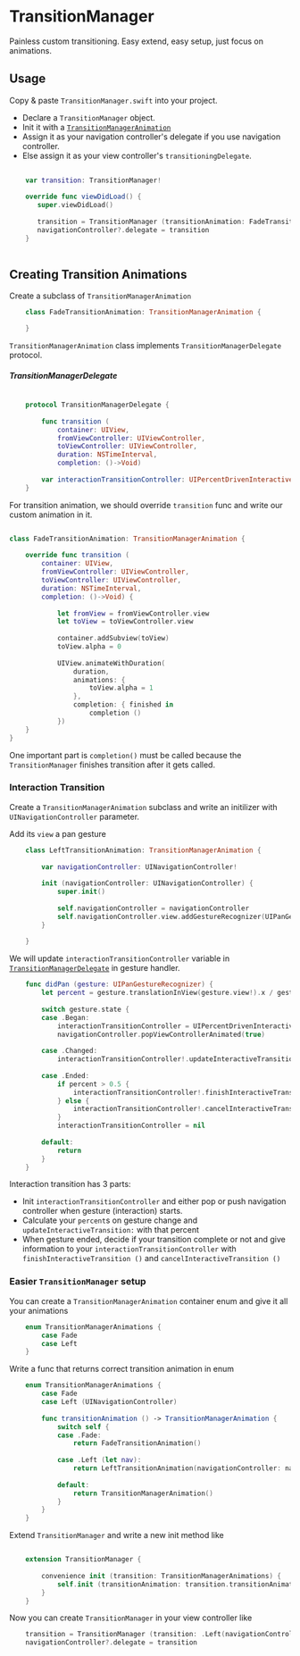 TransitionManager
=================

Painless custom transitioning. Easy extend, easy setup, just focus on animations.


Usage 
-----

Copy & paste `TransitionManager.swift` into your project.

-  Declare a `TransitionManager` object.  
-  Init it with a [`TransitionManagerAnimation`](#Create)  
-  Assign it as your navigation controller's delegate if you use navigation controller.  
  -  Else assign it as your view controller's `transitioningDelegate`.  

``` swift
	
	var transition: TransitionManager!
	    
	override func viewDidLoad() {
	   super.viewDidLoad()
	   
	   transition = TransitionManager (transitionAnimation: FadeTransitionAnimation())
	   navigationController?.delegate = transition
	}
	
```


Creating Transition Animations <a id="Create"></a>
-----


Create a subclass of `TransitionManagerAnimation` 

``` swift
	class FadeTransitionAnimation: TransitionManagerAnimation {

	}
```

`TransitionManagerAnimation` class implements `TransitionManagerDelegate` protocol.

##### TransitionManagerDelegate <a id="Delegate"></a>

``` swift

	protocol TransitionManagerDelegate {
	        
	    func transition (
	        container: UIView,
	        fromViewController: UIViewController,
	        toViewController: UIViewController,
	        duration: NSTimeInterval,
	        completion: ()->Void)
	        
	    var interactionTransitionController: UIPercentDrivenInteractiveTransition? { get set }
	}

```

For transition animation, we should override `transition` func and write our custom animation in it.

``` swift

class FadeTransitionAnimation: TransitionManagerAnimation {
    
    override func transition (
        container: UIView,
        fromViewController: UIViewController,
        toViewController: UIViewController,
        duration: NSTimeInterval,
        completion: ()->Void) {
            
            let fromView = fromViewController.view
            let toView = toViewController.view
            
            container.addSubview(toView)
            toView.alpha = 0
            
            UIView.animateWithDuration(
                duration,
                animations: {
                    toView.alpha = 1
                },
                completion: { finished in
                    completion ()
            })
    }
}

```

One important part is `completion()` must be called because the `TransitionManager` finishes transition after it gets called.


### Interaction Transition

Create a `TransitionManagerAnimation` subclass and write an initilizer with `UINavigationController` parameter.

Add its `view` a pan gesture

``` swift
	class LeftTransitionAnimation: TransitionManagerAnimation {
	    
	    var navigationController: UINavigationController!
	    
	    init (navigationController: UINavigationController) {
	        super.init()
	        
	        self.navigationController = navigationController
	        self.navigationController.view.addGestureRecognizer(UIPanGestureRecognizer (target: self, action: Selector("didPan:")))
	    }
	    
	}
```

We will update `interactionTransitionController` variable in [`TransitionManagerDelegate`](#Delegate) in gesture handler.

``` swift
    func didPan (gesture: UIPanGestureRecognizer) {
        let percent = gesture.translationInView(gesture.view!).x / gesture.view!.bounds.size.width
        
        switch gesture.state {
        case .Began:
            interactionTransitionController = UIPercentDrivenInteractiveTransition()
            navigationController.popViewControllerAnimated(true)
            
        case .Changed:
            interactionTransitionController!.updateInteractiveTransition(percent)
            
        case .Ended:
            if percent > 0.5 {
                interactionTransitionController!.finishInteractiveTransition()
            } else {
                interactionTransitionController!.cancelInteractiveTransition()
            }
            interactionTransitionController = nil
            
        default:
            return
        }
    }
```

Interaction transition has 3 parts:
* Init `interactionTransitionController` and either pop or push navigation controller when gesture (interaction) starts.
* Calculate your `percent`s on gesture change and `updateInteractiveTransition:` with that percent
* When gesture ended, decide if your transition complete or not and give information to your `interactionTransitionController` with `finishInteractiveTransition ()` and `cancelInteractiveTransition ()`


### Easier `TransitionManager` setup

You can create a `TransitionManagerAnimation` container enum and give it all your animations

``` swift
	enum TransitionManagerAnimations {
	    case Fade
	    case Left
	}
```

Write a func that returns correct transition animation in enum

``` swift
	enum TransitionManagerAnimations {
	    case Fade
	    case Left (UINavigationController)
	    
	    func transitionAnimation () -> TransitionManagerAnimation {
	        switch self {
	        case .Fade:
	            return FadeTransitionAnimation()
	            
	        case .Left (let nav):
	            return LeftTransitionAnimation(navigationController: nav)
	            
	        default:
	            return TransitionManagerAnimation()
	        }
	    }
	}
```

Extend `TransitionManager` and write a new init method like

``` swift

	extension TransitionManager {
	    
	    convenience init (transition: TransitionManagerAnimations) {
	        self.init (transitionAnimation: transition.transitionAnimation())
	    }
	}

```

Now you can create `TransitionManager` in your view controller like

``` swift
	transition = TransitionManager (transition: .Left(navigationController!))
	navigationController?.delegate = transition
```
